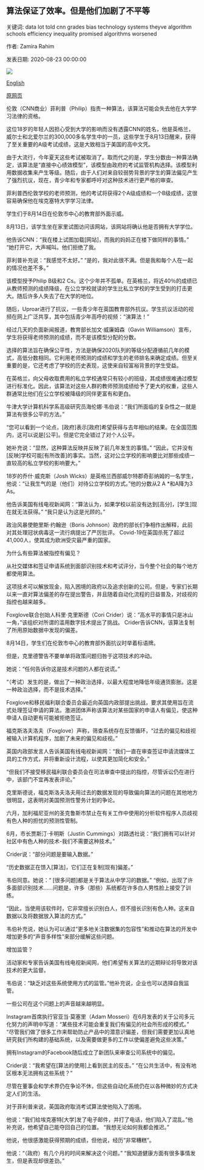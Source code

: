 ## 算法保证了效率。但是他们加剧了不平等

关键词: data lot told cnn grades bias technology systems theyve algorithm schools efficiency inequality promised algorithms worsened

作者: Zamira Rahim

发表日期: 2020-08-23 00:00:00

![](https://cdn.cnn.com/cnnnext/dam/assets/200819131958-06-uk-a-level-exams-super-tease.jpg)

[English](Algorithms%20promised%20efficiency.%20But%20they%27ve%20worsened%20inequality.md)

[原网页](https://edition.cnn.com/2020/08/23/tech/algorithms-bias-inequality-intl-gbr/index.html)

伦敦（CNN商业）菲利普（Philip）指责一种算法，该算法可能会失去他在大学学习法律的资格。

这位18岁的年轻人因担心受到大学的影响而没有透露CNN的姓名，他是英格兰，威尔士和北爱尔兰的300,000多名学生中的一员，这些学生于8月13日醒来，获得了至关重要的A级考试成绩，这是大致相当于美国的高中文凭。

由于大流行，今年夏天这些考试被取消了。取而代之的是，学生分数由一种算法确定，该算法是“直接中心绩效模型”，该模型由政府的考试监管机构选择。该模型利用数据收集来产生等级。随后，由于人们对来自较弱势背景的学生的算法偏见产生了强烈抗议，现在，青少年和专家都呼吁对这种技术进行更严格的审查。

菲利普西伦敦学校的老师预测，他的考试将获得2个A级成绩和一个B级成绩，这很容易确保他在埃克塞特大学学习法律。

学生们于8月14日在伦敦市中心的教育部外面示威。

8月13日，该学生坐在家里试图访问该网站，该网站将确认他是否拥有大学学位。

他告诉CNN：“我在楼上试图加载[网站]，而我的妈妈正在楼下做同样的事情。” “她打开它，大声喊叫。他们拒绝了我。

菲利普补充说：“我感觉不太好。” “是的，我对此很不满。但是我和每个人在一起的情况也差不多。”

该模型授予Philip B级和2 Cs。这个少年并不孤单。在英格兰，将近40％的成绩已从教师预测的成绩降级，在公立学校就读的学生比私立学校的学生受到的打击更大。随后许多人失去了在大学的地位。

随后，Uproar进行了抗议，一些青少年在英国教育部外抗议。学生抗议活动的视频在网上广泛共享，其中包括青少年高呼的视频：“演算法！”

经过几天的负面新闻报道，教育部长加文·威廉姆森（Gavin Williamson）宣布，学生将获得老师预测的成绩，而不是该模型分配的分数。

选择的算法旨在确保公平性，方法是确保2020队列的等级分配遵循前几年的模式，高低分数相同。它利用老师预测的成绩和学生的老师排名来确定成绩。但至关重要的是，它还考虑了学校的历史表现，这使来自较富裕背景的学生受益。

在英格兰，向父母收取费用的私立学校通常只有较小的班级，其成绩很难通过模型进行标准化。因此，该算法对这些人群的教师预测成绩给予了更大的权重，这些人群通常比他们在公立学校被降级的同伴更富有和更白。

牛津大学计算机科学系高级研究员海伦娜·韦伯说：“我们所面临的复杂性之一就是算法有很多公平的方法。”

“您可以看到一个论点，[政府]表示[政府]希​​望获得与去年相似的结果。在全国范围内，这可以说是[公平]。但是它完全错过了对个人公平。

她补充说：“显然，这种算法反映并反映了前几年发生的事情。” “因此，它并没有[反映]学校可能[有所改善]的事实。当然，这对公立学校的影响要比对那些成绩一直较高的私立学校的影响要大。”

18岁的乔什·威克斯（Josh Wicks）是英格兰西部威尔特郡奇彭纳姆的一名学生，他说：“让我生气的是（他们）对待公立学校的方式。”他的分数从2 A *和A降为3 As。

他告诉美国有线电视新闻网：“算法认为，如果学校以前没有达到[高分]，[学生]现在就无法获得。” “我只是认为这是光顾的。”

政治风暴使鲍里斯·约翰逊（Boris Johnson）政府的部长们争相作出解释，此前对其处理冠状病毒这一流行病提出了严厉批评。 Covid-19在英国杀死了超过41,000人，使其成为欧洲受灾最严重的国家。

为什么有些算法被指控有偏见？

从社交媒体和签证申请系统到面部识别技术和考试评分，当今整个社会的每个地方都使用算法。

这项技术可以解放现金，陷入困境的政府以及追求创新的公司。但是，专家们长期以来一直对算法偏差的存在提出警告，并且随着自动化流程的日益普及，对歧视的指控也越来越多。

Foxglove联合创始人科里·克里斯德（Cori Crider）说：“高水平的事情只是冰山一角，”该组织对所谓的滥用数字技术提出了挑战。 Crider告诉CNN，该算法复制了所用原始数据中发现的偏差。

8月14日，学生们在伦敦市中心的教育部外面抗议时举着标语牌。

但是，克里德警告不要单单将政策问题归咎于这项技术的冲动。

她说：“任何告诉你这是技术问题的人都在说谎。”

“（考试）发生的是，做出了一种政治选择，以最大程度地降低年级通货膨胀。这是一种政治选择，而不是技术选择。”

Foxglove和移民福利联合委员会最近向英国内政部提出挑战，要求其使用旨在流式处理签证申请的算法。激进团体声称该算法对某些国家的申请人有偏见，使这种申请人自动更有可能被拒绝签证。

福克斯洛夫洛夫（Foxglove）声称，筛查系统存在反馈循环，“过去的偏见和歧视被输入计算机程序，加剧了未来的偏见和歧视。”

英国内政部发言人告诉美国有线电视新闻网：“我们一直在审查签证申请流媒体工具的工作方式，并将重新设计流程，以使其更加简化和安全。”

“但我们不接受移民福利联合委员会在司法审查中提出的指控，尽管诉讼仍在进行中，该部门不宜再发表评论。”

克里斯德说，福克斯洛夫洛夫用过去的数据发现的导致偏向算法的问题在其他地方很明显，这表明对美国预测性警务计划的争论。

六月，加利福尼亚州的圣克鲁斯市禁止在有关工作中使用的分析软件程序人员歧视有色人种的担忧的预测性管制。

6月，市长贾斯汀·卡明斯（Justin Cummings）对路透社说：“我们拥有可以针对社区中有色人种的技术-我们不需要这种技术。”

Crider说：“部分问题是要输入数据。”

“历史数据正在馈入[算法]，它们正在复制[现有]偏差。”

韦伯同意。她说：“ ​​[很多问题]都是关于算法从中学习的数据。” “例如，出现了许多面部识别技术……问题是，许多（那些）系统都在许多白人男性脸上接受了训练。

“因此，当使用该软件时，它非常擅长识别白人，但不擅长识别有色人种。这来自数据以及将数据放入算法的方式。”

韦伯补充说，她认为可以通过“更多地关注数据集的包容性”和推动在算法的开发中增加更多的“声音多样性”来部分缓解这些问题。

增加监管？

活动家和专家告诉美国有线电视新闻网，他们希望有关算法的近期辩论将导致对该技术的更大监督。

韦伯说：“缺乏对这些系统使用方式的监管。”他补充说，企业也可以选择自我监管。

一些公司在这个问题上的声音越来越明显。

Instagram首席执行官亚当·莫塞里（Adam Mosseri）在6月发表的关于公司多元化努力的声明中写道：“某些技术可能会重复我们有偏见的社会所形成的模式。” “尽管我们做了很多工作来帮助防止产品中的潜意识偏差，但我们需要更加认真地研究我们所构建的基础系统，以及需要做更多的工作以使偏差避免这些决策。”

拥有Instagram的Facebook随后成立了新团队来审查公司系统中的偏见。

Crider说：“我希望在[算法的使用]上看到民主的反击。” “在公共生活中，有没有地区根本无法拥有这些系统？”

尽管在董事会和学术界仍在争论不休，但这些自动化系统仍在以各种微妙的方式决定人们的生活。

对于菲利普来说，英国政府取消考试算法使他陷入了困境。

他说：“我们给埃克塞特[大学]发了电子邮件，并打了电话，他们陷入了混乱。”他补充说，他希望自己能夺回自己的位置。 “我想无论如何我都会推迟。”

他说，他很感激能获得预期的成绩，但他说，经历“非常糟糕”。

他说：“（政府）有几个月的时间来解决这个问题。” “我知道健康方面有很多事情发生，但是表现却很差劲。”